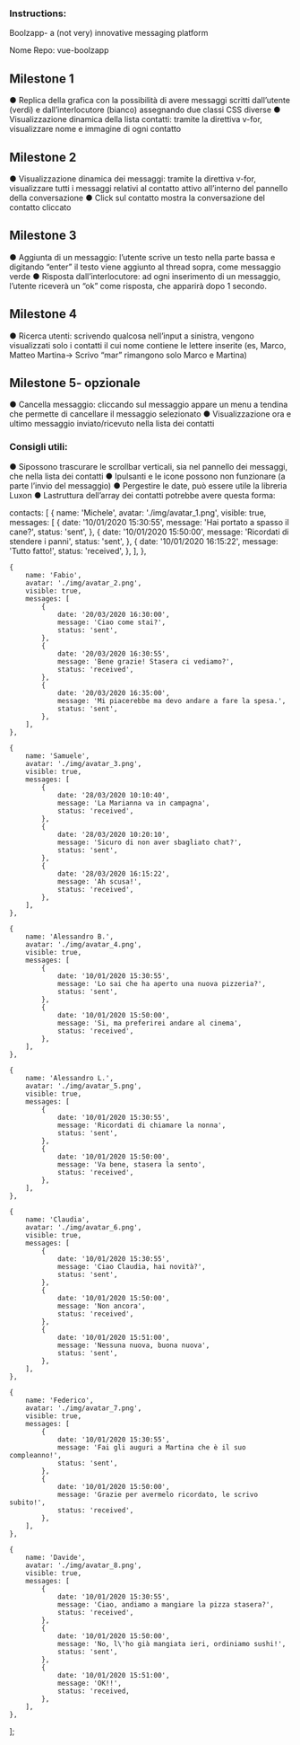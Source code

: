 ### Instructions:
Boolzapp- a (not very) innovative messaging platform

 Nome Repo: vue-boolzapp

## Milestone 1
 ● Replica della grafica con la possibilità di avere messaggi scritti dall’utente (verdi) e
 dall’interlocutore (bianco) assegnando due classi CSS diverse
 ● Visualizzazione dinamica della lista contatti: tramite la direttiva v-for, visualizzare
 nome e immagine di ogni contatto

## Milestone 2
 ● Visualizzazione dinamica dei messaggi: tramite la direttiva v-for, visualizzare tutti i
 messaggi relativi al contatto attivo all’interno del pannello della conversazione
 ● Click sul contatto mostra la conversazione del contatto cliccato

## Milestone 3
 ● Aggiunta di un messaggio: l’utente scrive un testo nella parte bassa e digitando
 “enter” il testo viene aggiunto al thread sopra, come messaggio verde
 ● Risposta dall’interlocutore: ad ogni inserimento di un messaggio, l’utente riceverà
 un “ok” come risposta, che apparirà dopo 1 secondo.

## Milestone 4
 ● Ricerca utenti: scrivendo qualcosa nell’input a sinistra, vengono visualizzati solo i
 contatti il cui nome contiene le lettere inserite (es, Marco, Matteo Martina-> Scrivo
 “mar” rimangono solo Marco e Martina)

## Milestone 5- opzionale
 ● Cancella messaggio: cliccando sul messaggio appare un menu a tendina che
 permette di cancellare il messaggio selezionato
 ● Visualizzazione ora e ultimo messaggio inviato/ricevuto nella lista dei contatti


### Consigli utili:
 ● Sipossono trascurare le scrollbar verticali, sia nel pannello dei messaggi, che nella
 lista dei contatti
 ● Ipulsanti e le icone possono non funzionare (a parte l’invio del messaggio)
 ● Pergestire le date, può essere utile la libreria Luxon
 ● Lastruttura dell’array dei contatti potrebbe avere questa forma:

 contacts: [
    {
        name: 'Michele',
        avatar: './img/avatar_1.png',
        visible: true,
        messages: [
            {
                date: '10/01/2020 15:30:55',
                message: 'Hai portato a spasso il cane?',
                status: 'sent',
            },
            {
                date: '10/01/2020 15:50:00',
                message: 'Ricordati di stendere i panni',
                status: 'sent',
            },
            {
                date: '10/01/2020 16:15:22',
                message: 'Tutto fatto!',
                status: 'received',
            },
        ],
    },

    {
        name: 'Fabio',
        avatar: './img/avatar_2.png',
        visible: true,
        messages: [
            {
                date: '20/03/2020 16:30:00',
                message: 'Ciao come stai?',
                status: 'sent',
            },
            {
                date: '20/03/2020 16:30:55',
                message: 'Bene grazie! Stasera ci vediamo?',
                status: 'received',
            },
            {
                date: '20/03/2020 16:35:00',
                message: 'Mi piacerebbe ma devo andare a fare la spesa.',
                status: 'sent',
            },
        ],
    },

    {
        name: 'Samuele',
        avatar: './img/avatar_3.png',
        visible: true,
        messages: [
            {
                date: '28/03/2020 10:10:40',
                message: 'La Marianna va in campagna',
                status: 'received',
            },
            {
                date: '28/03/2020 10:20:10',
                message: 'Sicuro di non aver sbagliato chat?',
                status: 'sent',
            },
            {
                date: '28/03/2020 16:15:22',
                message: 'Ah scusa!',
                status: 'received',
            },
        ],
    },
    
    {
        name: 'Alessandro B.',
        avatar: './img/avatar_4.png',
        visible: true,
        messages: [
            {
                date: '10/01/2020 15:30:55',
                message: 'Lo sai che ha aperto una nuova pizzeria?',
                status: 'sent',
            },
            {
                date: '10/01/2020 15:50:00',
                message: 'Si, ma preferirei andare al cinema',
                status: 'received',
            },
        ],
    },

    {      
        name: 'Alessandro L.',
        avatar: './img/avatar_5.png',
        visible: true,
        messages: [
            {
                date: '10/01/2020 15:30:55',
                message: 'Ricordati di chiamare la nonna',
                status: 'sent',
            },
            {
                date: '10/01/2020 15:50:00',
                message: 'Va bene, stasera la sento',
                status: 'received',
            },
        ],
    },

    {
        name: 'Claudia',
        avatar: './img/avatar_6.png',
        visible: true,
        messages: [
            {
                date: '10/01/2020 15:30:55',
                message: 'Ciao Claudia, hai novità?',
                status: 'sent',
            },
            {
                date: '10/01/2020 15:50:00',
                message: 'Non ancora',
                status: 'received',
            },
            {
                date: '10/01/2020 15:51:00',
                message: 'Nessuna nuova, buona nuova',
                status: 'sent',
            },
        ],
    },

    {
        name: 'Federico',
        avatar: './img/avatar_7.png',
        visible: true,
        messages: [
            {
                date: '10/01/2020 15:30:55',
                message: 'Fai gli auguri a Martina che è il suo compleanno!',
                status: 'sent',
            },
            {
                date: '10/01/2020 15:50:00',
                message: 'Grazie per avermelo ricordato, le scrivo subito!',
                status: 'received',
            },
        ],
    },

    {
        name: 'Davide',
        avatar: './img/avatar_8.png',
        visible: true,
        messages: [
            {
                date: '10/01/2020 15:30:55',
                message: 'Ciao, andiamo a mangiare la pizza stasera?',
                status: 'received',
            },
            {
                date: '10/01/2020 15:50:00',
                message: 'No, l\'ho già mangiata ieri, ordiniamo sushi!',
                status: 'sent',
            },
            {
                date: '10/01/2020 15:51:00',
                message: 'OK!!',
                status: 'received,
            },
        ],
    },
 ];
